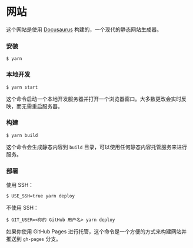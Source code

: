 # 网站

这个网站是使用 [Docusaurus](https://docusaurus.io/) 构建的，一个现代的静态网站生成器。

### 安装

```
$ yarn
```

### 本地开发

```
$ yarn start
```

这个命令启动一个本地开发服务器并打开一个浏览器窗口。大多数更改会实时反映，而无需重启服务器。

### 构建

```
$ yarn build
```

这个命令会生成静态内容到 `build` 目录，可以使用任何静态内容托管服务来进行服务。

### 部署

使用 SSH：

```
$ USE_SSH=true yarn deploy
```

不使用 SSH：

```
$ GIT_USER=<你的 GitHub 用户名> yarn deploy
```

如果你使用 GitHub Pages 进行托管，这个命令是一个方便的方式来构建网站并推送到 `gh-pages` 分支。

